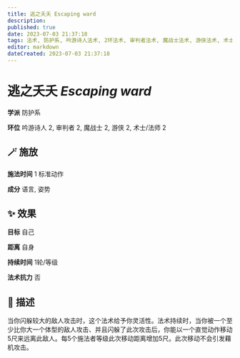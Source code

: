 ```yaml
---
title: 逃之夭夭 Escaping ward
description: 
published: true
date: 2023-07-03 21:37:18
tags: 法术, 防护系, 吟游诗人法术, 2环法术, 审判者法术, 魔战士法术, 游侠法术, 术士/法师法术
editor: markdown
dateCreated: 2023-07-03 21:37:18
---
```


# **逃之夭夭** *Escaping ward*

**学派** 防护系 

**环位** 吟游诗人 2, 审判者 2, 魔战士 2, 游侠 2, 术士/法师 2

## 🪄 施放

**施法时间** 1 标准动作

**成分** 语言, 姿势

## ✨ 效果 

**目标** 自己 

**距离** 自身  

**持续时间** 1轮/等级 

**法术抗力** 否

## 📖 描述

当你闪躲较大的敌人攻击时，这个法术给予你灵活性。法术持续时，当你被一个至少比你大一个体型的敌人攻击、并且闪躲了此次攻击后，你能以一个直觉动作移动5尺来远离此敌人。每5个施法者等级此次移动距离增加5尺。此次移动不会引发藉机攻击。
    